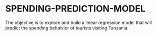 # SPENDING-PREDICTION-MODEL
The objective is to explore and build a linear regression model that will predict the spending behaivior of tourists visiting Tanzania.
